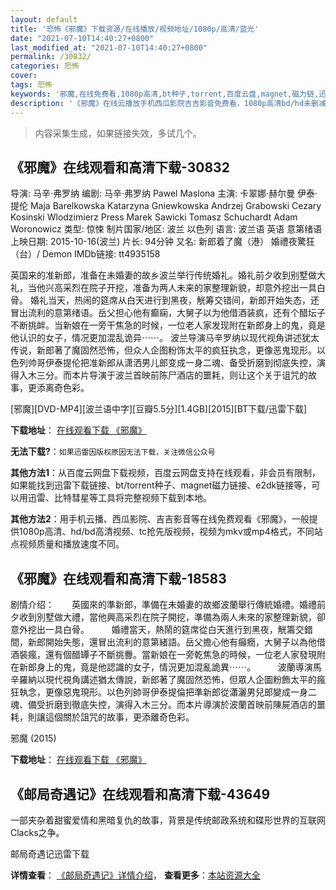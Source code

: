 ```yaml
---
layout: default
title: '恐怖《邪魔》下载资源/在线播放/视频地址/1080p/高清/蓝光'
date: "2021-07-10T14:40:27+0800"
last_modified_at: "2021-07-10T14:40:27+0800"
permalink: /30832/
categories: 恐怖
cover:
tags: 恐怖
keywords: '邪魔,在线免费看,1080p高清,bt种子,torrent,百度云盘,magnet,磁力链,迅雷下载资源'
description: '《邪魔》在线云播放手机西瓜影院吉吉影音免费看，1080p高清bd/hd未删减完整版和tc抢先枪版，mkv/mp4格式，附带bt/torrent种子、magnet/磁力链、百度云盘、网盘资源迅雷下载链接'
---
```


>内容采集生成，如果链接失效，多试几个。


## 《邪魔》在线观看和高清下载-30832

导演: 马辛·弗罗纳 编剧: 马辛·弗罗纳 Pawel Maslona 主演: 卡翠娜·赫尔曼 伊泰·提伦 Maja Barelkowska Katarzyna Gniewkowska Andrzej Grabowski Cezary Kosinski Wlodzimierz Press Marek Sawicki Tomasz Schuchardt Adam Woronowicz 类型: 惊悚 制片国家/地区: 波兰 以色列 语言: 波兰语 英语 意第绪语 上映日期: 2015-10-16(波兰) 片长: 94分钟 又名: 新郎着了魔（港） 婚禮夜驚狂（台）/ Demon IMDb链接: tt4935158

英国来的准新郎，准备在未婚妻的故乡波兰举行传统婚礼。婚礼前夕收到别墅做大礼，当他兴高采烈在院子开挖，准备为两人未来的家整理新貌，却意外挖出一具白骨。 婚礼当天，热闹的筵席从白天进行到黑夜，觥筹交错间，新郎开始失态，还冒出流利的意第绪语。岳父担心他有癫痫，大舅子以为他借酒装疯，还有个醋坛子不断挑衅。当新娘在一旁干焦急的时候，一位老人家发现附在新郎身上的鬼，竟是他认识的女子，情况更加混乱诡异⋯⋯。 波兰导演马辛罗纳以现代视角讲述犹太传说，新郎著了魔固然恐怖，但众人企图粉饰太平的疯狂执念，更像恶鬼现形。以色列帅哥伊泰提伦把准新郎从潇洒男儿郎变成一身二魂、备受折磨到彻底失控，演得入木三分。而本片导演于波兰首映前陈尸酒店的噩耗，则让这个关于诅咒的故事，更添离奇色彩。


[邪魔][DVD-MP4][波兰语中字][豆瓣5.5分][1.4GB][2015][BT下载/迅雷下载]

**下载地址**： [在线观看下载 《邪魔》](https://www.btdx8.com/torrent/demon_2015.html) 


**无法下载?**：`如果迅雷因版权原因无法下载，关注微信公众号 `

**其他方法1**：从百度云网盘下载视频，百度云网盘支持在线观看，非会员有限制，如果能找到迅雷下载链接、bt/torrent种子、magnet磁力链接、e2dk链接等，可以用迅雷、比特彗星等工具将完整视频下载到本地。

**其他方法2**：用手机云播、西瓜影院、吉吉影音等在线免费观看《邪魔》，一般提供1080p高清、hd/bd高清视频、tc抢先版视频，视频为mkv或mp4格式，不同站点视频质量和播放速度不同。


## 《邪魔》在线观看和高清下载-18583

剧情介绍：　　英國來的準新郎，準備在未婚妻的故鄉波蘭舉行傳統婚禮。婚禮前夕收到別墅做大禮，當他興高采烈在院子開挖，準備為兩人未來的家整理新貌，卻意外挖出一具白骨。  　　婚禮當天，熱鬧的筵席從白天進行到黑夜，觥籌交錯間，新郎開始失態，還冒出流利的意第緒語。岳父擔心他有癲癇，大舅子以為他借酒裝瘋，還有個醋罈子不斷挑釁。當新娘在一旁乾焦急的時候，一位老人家發現附在新郎身上的鬼，竟是他認識的女子，情況更加混亂詭異⋯⋯。  　　波蘭導演馬辛羅納以現代視角講述猶太傳說，新郎著了魔固然恐怖，但眾人企圖粉飾太平的瘋狂執念，更像惡鬼現形。以色列帥哥伊泰提倫把準新郎從瀟灑男兒郎變成一身二魂、備受折磨到徹底失控，演得入木三分。而本片導演於波蘭首映前陳屍酒店的噩耗，則讓這個關於詛咒的故事，更添離奇色彩。


邪魔 (2015)

**下载地址**： [在线观看下载 《邪魔》](https://www.btbtdy.me/btdy/dy2863.html) 


## 《邮局奇遇记》在线观看和高清下载-43649

一部夹杂着甜蜜爱情和黑暗复仇的故事，背景是传统邮政系统和碟形世界的互联网Clacks之争。


邮局奇遇记迅雷下载

**详情查看**： [《邮局奇遇记》详情介绍](/movie/43649/)， **查看更多**：[本站资源大全](/movie/t/all/)

